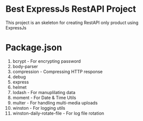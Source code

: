 # Best ExpressJs RestAPI Project
This project is an skeleton for creating RestAPI only product using ExpressJs

# Package.json

 1. bcrypt - For encrypting password
 2. body-parser
 3. compression - Compressing HTTP response
 4. debug
 5. express
 6. helmet
 7. lodash - For manuplilating data
 8. moment - For Date & Time Utils
 9. multer - For handling multi-media uploads
 10. winston - For logging utils
 11. winston-daily-rotate-file - For log file rotation
